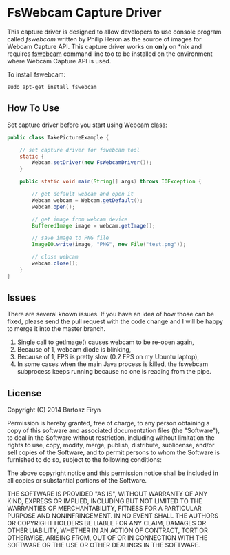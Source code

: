 # FsWebcam Capture Driver

This capture driver is designed to allow developers to use console program called
_fswebcam_ written by Philip Heron as the source of images for Webcam Capture API.
This capture driver works on **only** on *nix and requires 
[fswebcam](https://github.com/fsphil/fswebcam) command line too to be installed
on the environment where Webcam Capture API is used.

To install fswebcam:

```plain
sudo apt-get install fswebcam
```

## How To Use

Set capture driver before you start using Webcam class:

```java
public class TakePictureExample {

	// set capture driver for fswebcam tool
	static {
		Webcam.setDriver(new FsWebcamDriver());
	}

	public static void main(String[] args) throws IOException {

		// get default webcam and open it
		Webcam webcam = Webcam.getDefault();
		webcam.open();

		// get image from webcam device
		BufferedImage image = webcam.getImage();

		// save image to PNG file
		ImageIO.write(image, "PNG", new File("test.png"));

		// close webcam
		webcam.close();
	}
}
```

## Issues

There are several known issues. If you have an idea of how those can
be fixed, please send the pull request with the code change and I will
be happy to merge it into the master branch.

1. Single call to getImage() causes webcam to be re-open again,
2. Because of 1, webcam diode is blinking,
3. Because of 1, FPS is pretty slow (0.2 FPS on my Ubuntu laptop),
4. In some cases when the main Java process is killed, the fswebcam subprocess keeps running because no one is reading from the pipe.


## License

Copyright (C) 2014 Bartosz Firyn

Permission is hereby granted, free of charge, to any person obtaining a copy of this software and associated documentation files (the "Software"), to deal in the Software without restriction, including without limitation the rights to use, copy, modify, merge, publish, distribute, sublicense, and/or sell copies of the Software, and to permit persons to whom the Software is furnished to do so, subject to the following conditions:

The above copyright notice and this permission notice shall be included in all copies or substantial portions of the Software.

THE SOFTWARE IS PROVIDED "AS IS", WITHOUT WARRANTY OF ANY KIND, EXPRESS OR IMPLIED, INCLUDING BUT NOT LIMITED TO THE WARRANTIES OF MERCHANTABILITY, FITNESS FOR A PARTICULAR PURPOSE AND NONINFRINGEMENT. IN NO EVENT SHALL THE AUTHORS OR COPYRIGHT HOLDERS BE LIABLE FOR ANY CLAIM, DAMAGES OR OTHER LIABILITY, WHETHER IN AN ACTION OF CONTRACT, TORT OR OTHERWISE, ARISING FROM, OUT OF OR IN CONNECTION WITH THE SOFTWARE OR THE USE OR OTHER DEALINGS IN THE SOFTWARE.
